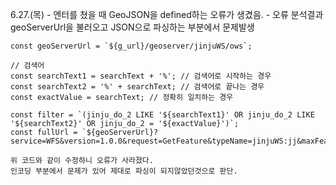 6.27.(목) - 엔터를 쳤을 때 GeoJSON을 defined하는 오류가 생겼음.
          - 오류 분석결과 geoServerUrl을 불러오고 JSON으로 파싱하는 부분에서 문제발생

    const geoServerUrl = `${g_url}/geoserver/jinjuWS/ows`;

    // 검색어
    const searchText1 = searchText + '%'; // 검색어로 시작하는 경우
    const searchText2 = '%' + searchText; // 검색어로 끝나는 경우
    const exactValue = searchText; // 정확히 일치하는 경우

    const filter = `(jinju_do_2 LIKE '${searchText1}' OR jinju_do_2 LIKE '${searchText2}' OR jinju_do_2 = '${exactValue}')`;
    const fullUrl = `${geoServerUrl}?service=WFS&version=1.0.0&request=GetFeature&typeName=jinjuWS:jj&maxFeatures=1000&outputFormat=application/json&CQL_FILTER=${encodeURIComponent(filter)}`;

    위 코드와 같이 수정하니 오류가 사라졌다.
    인코딩 부분에서 문제가 있어 제대로 파싱이 되지않았던것으로 판단.
